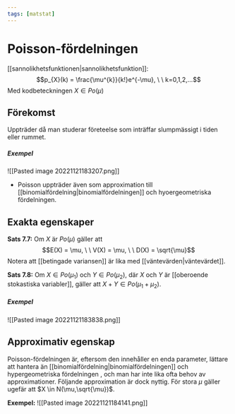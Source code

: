 ```yaml
---
tags: [matstat]
---
```

# Poisson-fördelningen
[[sannolikhetsfunktionen|sannolikhetsfunktion]]: $$p_{X}(k) = \frac{\mu^{k}}{k!}e^{-\mu}, \ \ k=0,1,2,...$$Med kodbeteckningen $X \in Po(\mu)$

## Förekomst
Uppträder då man studerar företeelse som inträffar slumpmässigt i tiden eller rummet. 

##### Exempel
![[Pasted image 20221121183207.png]]

- Poisson uppträder även som approximation till [[binomialfördelning|binomialfördelningen]] och hyoergeometriska fördelningen.

## Exakta egenskaper

**Sats 7.7:** Om $X$ är $Po(\mu)$ gäller att $$E(X) = \mu, \ \ V(X) = \mu, \ \ D(X) = \sqrt{\mu}$$Notera att [[betingade variansen]] är lika med [[väntevärden|väntevärdet]].

**Sats 7.8:** Om $X \in Po(\mu_{1})$ och $Y \in Po(\mu_{2})$, där $X$ och $Y$ är [[oberoende stokastiska variabler]], gäller att $X + Y \in Po(\mu_{1}+\mu_{2})$.

##### Exempel
![[Pasted image 20221121183838.png]]

## Approximativ egenskap 
Poisson-fördelningen är, eftersom den innehåller en enda parameter, lättare att hantera än [[binomialfördelning|binomialfördelningen]] och hypergeometriska fördelningen , och man har inte lika ofta behov av approximationer. Följande approximation är dock nyttig. För stora $\mu$ gäller ugefär att $X \in N(\mu,\sqrt{\mu})$.

**Exempel:**
![[Pasted image 20221121184141.png]]
